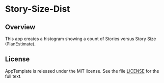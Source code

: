 Story-Size-Dist
=========================

## Overview
This app creates a histogram showing a count of Stories versus Story Size (PlanEstimate).

## License

AppTemplate is released under the MIT license.  See the file [LICENSE](https://raw.github.com/RallyApps/AppTemplate/master/LICENSE) for the full text.
